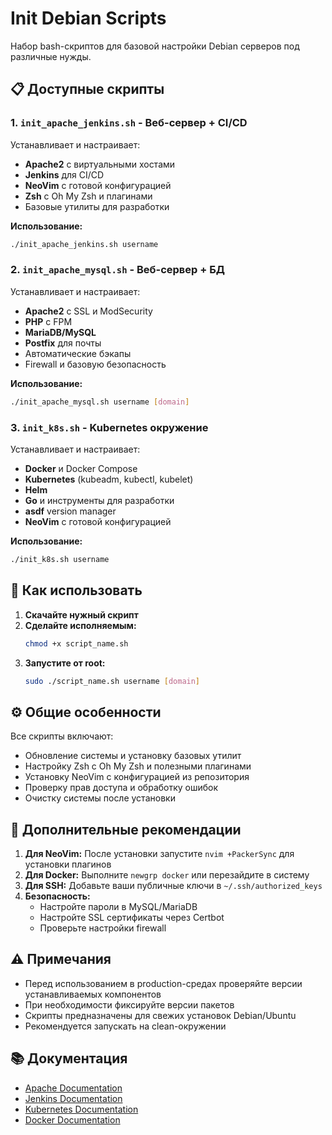 # Init Debian Scripts

Набор bash-скриптов для базовой настройки Debian серверов под различные нужды.

## 📋 Доступные скрипты

### 1. `init_apache_jenkins.sh` - Веб-сервер + CI/CD
Устанавливает и настраивает:
- **Apache2** с виртуальными хостами
- **Jenkins** для CI/CD
- **NeoVim** с готовой конфигурацией
- **Zsh** с Oh My Zsh и плагинами
- Базовые утилиты для разработки

**Использование:**
```bash
./init_apache_jenkins.sh username
```

### 2. `init_apache_mysql.sh` - Веб-сервер + БД
Устанавливает и настраивает:
- **Apache2** с SSL и ModSecurity
- **PHP** с FPM
- **MariaDB/MySQL** 
- **Postfix** для почты
- Автоматические бэкапы
- Firewall и базовую безопасность

**Использование:**
```bash
./init_apache_mysql.sh username [domain]
```

### 3. `init_k8s.sh` - Kubernetes окружение
Устанавливает и настраивает:
- **Docker** и Docker Compose
- **Kubernetes** (kubeadm, kubectl, kubelet)
- **Helm** 
- **Go** и инструменты для разработки
- **asdf** version manager
- **NeoVim** с готовой конфигурацией

**Использование:**
```bash
./init_k8s.sh username
```

## 🚀 Как использовать

1. **Скачайте нужный скрипт**
2. **Сделайте исполняемым:**
   ```bash
   chmod +x script_name.sh
   ```
3. **Запустите от root:**
   ```bash
   sudo ./script_name.sh username [domain]
   ```

## ⚙️ Общие особенности

Все скрипты включают:
- Обновление системы и установку базовых утилит
- Настройку Zsh с Oh My Zsh и полезными плагинами
- Установку NeoVim с конфигурацией из репозитория
- Проверку прав доступа и обработку ошибок
- Очистку системы после установки

## 📝 Дополнительные рекомендации

1. **Для NeoVim:** После установки запустите `nvim +PackerSync` для установки плагинов
2. **Для Docker:** Выполните `newgrp docker` или перезайдите в систему
3. **Для SSH:** Добавьте ваши публичные ключи в `~/.ssh/authorized_keys`
4. **Безопасность:** 
   - Настройте пароли в MySQL/MariaDB
   - Настройте SSL сертификаты через Certbot
   - Проверьте настройки firewall

## ⚠️ Примечания

- Перед использованием в production-средах проверяйте версии устанавливаемых компонентов
- При необходимости фиксируйте версии пакетов
- Скрипты предназначены для свежих установок Debian/Ubuntu
- Рекомендуется запускать на clean-окружении

## 📚 Документация

- [Apache Documentation](https://httpd.apache.org/docs/)
- [Jenkins Documentation](https://www.jenkins.io/doc/)
- [Kubernetes Documentation](https://kubernetes.io/docs/)
- [Docker Documentation](https://docs.docker.com/)